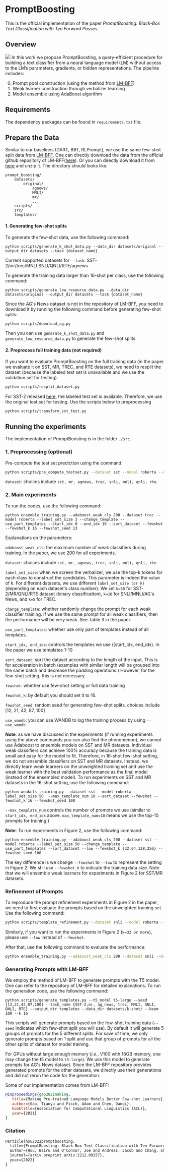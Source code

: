 # PromptBoosting
This is the official implementation of the paper *PromptBoosting: Black-Box Text Classification with Ten Forward Passes*.

## Overview
![](./overview.png)
In this work we propose PromptBoosting, a query-efficient procedure for building a text classifier from a neural language model (LM) without access to the LM’s parameters, gradients, or hidden representations. The pipeline includes:

0. Prompt pool construction (using the method from [LM-BFF](https://arxiv.org/pdf/2012.15723.pdf))
1. Weak learner construction through verbalizer learning
2. Model ensemble using AdaBoost algorithm



## Requirements
The dependency packages can be found in `requirements.txt` file.

## Prepare the Data
Similar to our baselines (DART, BBT, RLPrompt), we use the same few-shot split data from [LM-BFF](https://arxiv.org/pdf/2012.15723.pdf). One can directly download the data from the official github repository of LM-BFF([here](https://github.com/princeton-nlp/LM-BFF)).
Or you can directly download it from [here](https://drive.google.com/file/d/1GKzx-NqWovGB8V2KO3Qmw0yufqTgf0X1/view?usp=sharing) and unzip it. The directory should looks like:
```
prompt_boosting/
    datasets/
        original/
            agnews/
            MNLI/
            mr/
            ...
    scripts/
    src/
    templates/
```

#### 1. Generating few-shot splits
To generate the few-shot data, use the following command:
```{sh}
python scripts/generate_k_shot_data.py --data_dir datasets/original --output_dir datasets --task {dataset_name}
```
Current supported datasets for `--task`: SST-2/mr/trec/MNLI.SNLI/QNLI/RTE/agnews

To generate the training data larger than 16-shot per class, use the following command:
```{sh}
python scripts/generate_low_resource_data.py --data_dir datasets/original --output_dir datasets --task {dataset_name}
```

Since the AG's News dataset is not in the repository of LM-BFF, you need to download it by running the following command before generating few-shot splits:
```sh
python scripts/download_ag.py
```
Then you can use `generate_k_shot_data.py` and  `generate_low_resource_data.py` to generate the few-shot splits.

#### 2. Preprocess full training data (not required)
If you want to evaluate PromptBoosting on the full training data (in the paper we evaluate it on SST, MR, TREC, and RTE datasets), we need to resplit the dataset (because the labeled test set is unavailable and we use the validation set for testing). 
```sh
python scripts/resplit_dataset.py
```
For SST-2 released [here](https://nlp.stanford.edu/sentiment/), the labeled test set is available. Therefore, we use the original test set for testing. Use the scripts below to preprocessing
```sh
python scripts/transform_sst_test.py
```



## Running the experiments
The implementation of PromptBoosting is in the folder `./src`. 

### 1. Preprocessing (optional)
Pre-compute the test set prediction using the command:
```sh
python scripts/pre_compute_testset.py --dataset sst --model roberta --use_part_template --start_idx 0 --end_idx 10 --sort_dataset --fewshot --fewshot_k 16 --fewshot_seed 13 
```
`dataset`: choices include `sst, mr, agnews, trec, snli, mnli, qnli, rte`.

### 2. Main experiments
To run the codes, use the following command:
```{sh}
python ensemble_training.py --adaboost_weak_cls 200 --dataset trec --model roberta --label_set_size 3 --change_template --use_part_templates --start_idx 0 --end_idx 10 --sort_dataset --fewshot --fewshot_k 16 --fewshot_seed 13
```
Explanations on the parameters:

`adaboost_weak_cls`: the maximum number of weak classifiers during training. In the paper, we use 200 for all experiments.

`dataset`: choices include `sst, mr, agnews, trec, snli, mnli, qnli, rte`.

`label_set_size`: when we screen the verbalizer, we use the top-k tokens for each class to construct the candidates. This parameter is indeed the value of k. For different datasets, we use different `label_set_size (or k)` (depending on each dataset's class number). We set `k=50` for SST-2/MR/QNLI/RTE dataset (binary classification), `k=10` for SNLI/MNLI/AG's News, and `k=5` for TREC.

`change_template`: whether randomly change the prompt for each weak classifier training. If we use the same prompt for all weak classifiers, then the performance will be very weak. See Table 3 in the paper.

`use_part_templates`: whether use only part of templates instead of all templates.

`start_idx, end_idx`: controls the templates we use ([start_idx, end_idx). In the paper we use templates 1-10

`sort_dataset`: sort the dataset according to the length of the input. This is for acceleration in batch (examples with similar length will be grouped into the same batch and decrease the padding operations.) However, for the few-shot setting, this is not necessary.

`fewshot`: whether use few-shot setting or full data training

`fewshot_k`: by default you should set it to 16.

`fewshot_seed`: random seed for generating few-shot splits. choices include [12, 21, 42, 87, 100]

`use_wandb`: you can use WANDB to log the training process by using `--use_wandb`

**Note**: as we have discussed in the experiments (if running experiments using the above commands you can also find the phenomenon), we cannot use Adaboost to ensemble models on SST and MR datasets. Individual weak classifiers can achieve 100% accuracy because the training data is small and easy for the model to fit. Therefore, in 16-shot few-shot setting, we do not ensemble classifiers on SST and MR datasets. Instead, we directly learn weak learners on the unweighted training set and use the weak learner with the best validation performance as the final model (instead of the ensembled model). To run experiments on SST and MR datasets in the 16-shot setting, use the following command:

```{sh}
python weakcls_training.py --dataset sst --model roberta --label_set_size 50  --max_template_num 10 --sort_dataset --fewshot --fewshot_k 16 --fewshot_seed 100
```
`--max_template_num` controls the number of prompts we use (similar to `start_idx, end_idx` above. `max_template_num=10` means we use the top-10 prompts for training.)

**Note**: To run experiments in Figure 2, use the following command:

```
python ensemble_training.py --adaboost_weak_cls 200 --dataset sst --model roberta --label_set_size 50 --change_template --use_part_templates --sort_dataset --low --fewshot_k {32,64,128,256} --fewshot_seed 100
```
The key difference is we change `--fewshot` to `--low` to represent the setting in Figure 2. We still use `--fewshot_k` to indicate the training data size. Note that we will ensemble weak learners for experiments in Figure 2 for SST/MR datasets. 


### Refinement of Prompts
To reproduce the prompt refinement experiments in Figure 2 in the paper, we need to first evaluate the prompts based on the unweighted training set. Use the following command:
```sh
python scripts/template_refinement.py --dataset snli --model roberta --label_set_size 10 --{fewshot/low} --fewshot_k {16,32,64,128,256} --fewshot_seed {13,21,42,87,100}
```
Similarly, if you want to run the experiments in Figure 2 (`k=32 or more`), please use `--low` instead of  `--fewshot`.

After that, use the following command to evaluate the performance:

```sh
python ensemble_training.py --adaboost_weak_cls 200 --dataset snli --model roberta --label_set_size 10 --filter_templates --change_template --use_part_templates --sort_dataset --{fewshot/low} --fewshot_k {16,32,64,128,256} --fewshot_seed {13,21,42,87,100}
```

### Generating Prompts with LM-BFF
We employ the method of LM-BFF to generate prompts with the T5 model. One can refer to the repository of LM-BFF for detailed explanations. To run the generation code, use the following command:
```{sh}
python scripts/generate_templates.py --t5_model t5-large --seed {13,21,42,87,100} --task_name {SST-2,mr, ag_news, trec, MNLI, SNLI, QNLI, RTE} --output_dir templates --data_dir datasets/k-shot/ --beam 100 --k 16
```
This scripts will generate prompts based on the few-shot training data (`--seed` indicates which few-shot split you will use). By default it will generate 5 groups of prompts for the 5 different splits. For save of time, we only generate prompts based on 1 split and use that group of prompts for all the other splits of dataset for model training.

For GPUs without large enough memory (*i.e.*, V100 with 16GB memory, one may change the t5 model to `t5-large`). We use this model to generate prompts for AG's News dataset. Since the LM-BFF repository provides generated prompts for the other datasets, we directly use their generations and did not rerun the code for the generation.



Some of our implementation comes from LM-BFF:
```bibtex
@inproceedings{gao2021making,
   title={Making Pre-trained Language Models Better Few-shot Learners},
   author={Gao, Tianyu and Fisch, Adam and Chen, Danqi},
   booktitle={Association for Computational Linguistics (ACL)},
   year={2021}
}
```

### Citation
```tex
@article{hou2022promptboosting,
  title={PromptBoosting: Black-Box Text Classification with Ten Forward Passes},
  author={Hou, Bairu and O'Connor, Joe and Andreas, Jacob and Chang, Shiyu and Zhang, Yang},
  journal={arXiv preprint arXiv:2212.09257},
  year={2022}
}
```

